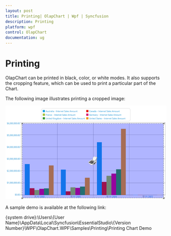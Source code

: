 ```yaml
---
layout: post
title: Printing| OlapChart | Wpf | Syncfusion
description: Printing
platform: wpf
control: OlapChart
documentation: ug
---
```


# Printing

OlapChart can be printed in black, color, or white modes. It also supports the cropping feature, which can be used to print a particular part of the Chart.

The following image illustrates printing a cropped image:

![](Printing_images/Printing_img1.png)

A sample demo is available at the following link:

{system drive}:\Users\\{User Name}\AppData\Local\Syncfusion\EssentialStudio\\{Version Number}\WPF\OlapChart.WPF\Samples\Printing\Printing Chart Demo